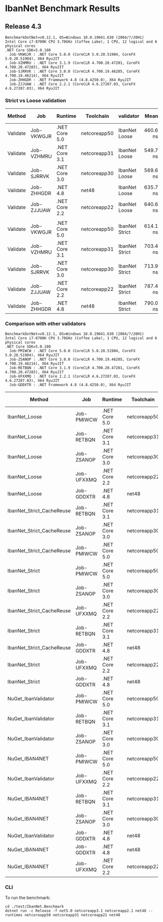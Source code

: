 # IbanNet Benchmark Results

## Release 4.3

```
BenchmarkDotNet=v0.12.1, OS=Windows 10.0.19041.630 (2004/?/20H1)
Intel Core i7-8700K CPU 3.70GHz (Coffee Lake), 1 CPU, 12 logical and 6 physical cores
.NET Core SDK=5.0.100
  Job-VKWGJR : .NET Core 5.0.0 (CoreCLR 5.0.20.51904, CoreFX 5.0.20.51904), X64 RyuJIT
  Job-VZHMRU : .NET Core 3.1.9 (CoreCLR 4.700.20.47201, CoreFX 4.700.20.47203), X64 RyuJIT
  Job-SJRRVK : .NET Core 3.0.0 (CoreCLR 4.700.19.46205, CoreFX 4.700.19.46214), X64 RyuJIT
  Job-ZHHGDR : .NET Framework 4.8 (4.8.4250.0), X64 RyuJIT
  Job-ZJJUAW : .NET Core 2.2.1 (CoreCLR 4.6.27207.03, CoreFX 4.6.27207.03), X64 RyuJIT
```
### Strict vs Loose validation

|   Method |        Job |       Runtime |    Toolchain |      validator |     Mean |    Error |   StdDev | Ratio | RatioSD |  Gen 0 | Gen 1 | Gen 2 | Allocated |
|--------- |----------- |-------------- |------------- |--------------- |---------:|---------:|---------:|------:|--------:|-------:|------:|------:|----------:|
| Validate | Job-VKWGJR | .NET Core 5.0 | netcoreapp50 |  IbanNet Loose | 460.6 ns |  1.23 ns |  1.15 ns |  1.00 |    0.00 | 0.1097 |     - |     - |     688 B |
| Validate | Job-VZHMRU | .NET Core 3.1 | netcoreapp31 |  IbanNet Loose | 549.7 ns |  1.00 ns |  0.78 ns |  1.19 |    0.00 | 0.1097 |     - |     - |     688 B |
| Validate | Job-SJRRVK | .NET Core 3.0 | netcoreapp30 |  IbanNet Loose | 569.6 ns |  1.90 ns |  1.77 ns |  1.24 |    0.01 | 0.1097 |     - |     - |     688 B |
| Validate | Job-ZHHGDR |      .NET 4.8 |        net48 |  IbanNet Loose | 635.7 ns |  7.82 ns |  7.31 ns |  1.38 |    0.02 | 0.0925 |     - |     - |     586 B |
| Validate | Job-ZJJUAW | .NET Core 2.2 | netcoreapp22 |  IbanNet Loose | 640.6 ns | 12.34 ns | 14.21 ns |  1.40 |    0.03 | 0.1097 |     - |     - |     696 B |
|          |            |               |              |                |          |          |          |       |         |        |       |       |           |
| Validate | Job-VKWGJR | .NET Core 5.0 | netcoreapp50 | IbanNet Strict | 614.1 ns |  1.56 ns |  1.46 ns |  1.00 |    0.00 | 0.1364 |     - |     - |     856 B |
| Validate | Job-VZHMRU | .NET Core 3.1 | netcoreapp31 | IbanNet Strict | 703.4 ns | 13.14 ns | 13.50 ns |  1.15 |    0.02 | 0.1364 |     - |     - |     856 B |
| Validate | Job-SJRRVK | .NET Core 3.0 | netcoreapp30 | IbanNet Strict | 713.9 ns |  1.61 ns |  1.26 ns |  1.16 |    0.00 | 0.1364 |     - |     - |     856 B |
| Validate | Job-ZJJUAW | .NET Core 2.2 | netcoreapp22 | IbanNet Strict | 787.4 ns |  5.82 ns |  5.44 ns |  1.28 |    0.01 | 0.1364 |     - |     - |     864 B |
| Validate | Job-ZHHGDR |      .NET 4.8 |        net48 | IbanNet Strict | 790.0 ns |  2.47 ns |  2.31 ns |  1.29 |    0.01 | 0.1192 |     - |     - |     754 B |

### Comparison with other validators

```
BenchmarkDotNet=v0.12.1, OS=Windows 10.0.19041.630 (2004/?/20H1)
Intel Core i7-8700K CPU 3.70GHz (Coffee Lake), 1 CPU, 12 logical and 6 physical cores
.NET Core SDK=5.0.100
  Job-PMIWCW : .NET Core 5.0.0 (CoreCLR 5.0.20.51904, CoreFX 5.0.20.51904), X64 RyuJIT
  Job-ZSANOP : .NET Core 3.0.0 (CoreCLR 4.700.19.46205, CoreFX 4.700.19.46214), X64 RyuJIT
  Job-RETBQN : .NET Core 3.1.9 (CoreCLR 4.700.20.47201, CoreFX 4.700.20.47203), X64 RyuJIT
  Job-UFXXMQ : .NET Core 2.2.1 (CoreCLR 4.6.27207.03, CoreFX 4.6.27207.03), X64 RyuJIT
  Job-GDDXTR : .NET Framework 4.8 (4.8.4250.0), X64 RyuJIT
```

|                    Method |        Job |       Runtime |    Toolchain | Count |        Mean |     Error |    StdDev | Ratio | RatioSD |  Gen 0 | Gen 1 | Gen 2 | Allocated |
|-------------------------- |----------- |-------------- |------------- |------ |------------:|----------:|----------:|------:|--------:|-------:|------:|------:|----------:|
|             IbanNet_Loose | Job-PMIWCW | .NET Core 5.0 | netcoreapp50 |    10 |  5,803.4 ns |  17.94 ns |  15.91 ns |  0.77 |    0.01 | 1.1215 |     - |     - |    7056 B |
|             IbanNet_Loose | Job-RETBQN | .NET Core 3.1 | netcoreapp31 |    10 |  5,901.7 ns |  20.80 ns |  16.24 ns |  0.79 |    0.00 | 1.1215 |     - |     - |    7056 B |
|             IbanNet_Loose | Job-ZSANOP | .NET Core 3.0 | netcoreapp30 |    10 |  5,931.4 ns |  34.97 ns |  29.20 ns |  0.79 |    0.00 | 1.1215 |     - |     - |    7056 B |
|             IbanNet_Loose | Job-UFXXMQ | .NET Core 2.2 | netcoreapp22 |    10 |  6,470.3 ns |   9.66 ns |   9.04 ns |  0.86 |    0.01 | 1.1292 |     - |     - |    7112 B |
|             IbanNet_Loose | Job-GDDXTR |      .NET 4.8 |        net48 |    10 |  6,730.0 ns |  21.82 ns |  19.34 ns |  0.89 |    0.01 | 0.9613 |     - |     - |    6058 B |
| IbanNet_Strict_CacheReuse | Job-RETBQN | .NET Core 3.1 | netcoreapp31 |    10 |  7,024.2 ns |  17.95 ns |  14.99 ns |  0.93 |    0.01 | 1.3580 |     - |     - |    8560 B |
| IbanNet_Strict_CacheReuse | Job-ZSANOP | .NET Core 3.0 | netcoreapp30 |    10 |  7,108.0 ns |  17.81 ns |  15.79 ns |  0.94 |    0.01 | 1.3580 |     - |     - |    8560 B |
| IbanNet_Strict_CacheReuse | Job-PMIWCW | .NET Core 5.0 | netcoreapp50 |    10 |  7,355.4 ns |  10.52 ns |   9.33 ns |  0.98 |    0.01 | 1.3580 |     - |     - |    8560 B |
|            IbanNet_Strict | Job-PMIWCW | .NET Core 5.0 | netcoreapp50 |    10 |  7,527.6 ns |  59.80 ns |  55.93 ns |  1.00 |    0.00 | 1.3809 |     - |     - |    8696 B |
|            IbanNet_Strict | Job-ZSANOP | .NET Core 3.0 | netcoreapp30 |    10 |  7,622.0 ns |  19.06 ns |  15.92 ns |  1.01 |    0.01 | 1.3809 |     - |     - |    8696 B |
| IbanNet_Strict_CacheReuse | Job-UFXXMQ | .NET Core 2.2 | netcoreapp22 |    10 |  7,665.6 ns |  18.13 ns |  16.96 ns |  1.02 |    0.01 | 1.3580 |     - |     - |    8640 B |
|            IbanNet_Strict | Job-RETBQN | .NET Core 3.1 | netcoreapp31 |    10 |  7,678.1 ns |  21.21 ns |  16.56 ns |  1.02 |    0.01 | 1.3733 |     - |     - |    8696 B |
| IbanNet_Strict_CacheReuse | Job-GDDXTR |      .NET 4.8 |        net48 |    10 |  7,963.3 ns |  17.91 ns |  16.76 ns |  1.06 |    0.01 | 1.1902 |     - |     - |    7542 B |
|            IbanNet_Strict | Job-UFXXMQ | .NET Core 2.2 | netcoreapp22 |    10 |  8,330.8 ns |  24.96 ns |  22.13 ns |  1.11 |    0.01 | 1.3885 |     - |     - |    8784 B |
|            IbanNet_Strict | Job-GDDXTR |      .NET 4.8 |        net48 |    10 |  8,460.5 ns | 105.55 ns |  88.14 ns |  1.12 |    0.02 | 1.2207 |     - |     - |    7735 B |
|       NuGet_IbanValidator | Job-PMIWCW | .NET Core 5.0 | netcoreapp50 |    10 | 24,337.8 ns |  62.32 ns |  55.24 ns |  3.23 |    0.02 | 6.0730 |     - |     - |   38112 B |
|       NuGet_IbanValidator | Job-RETBQN | .NET Core 3.1 | netcoreapp31 |    10 | 31,345.9 ns |  85.85 ns |  71.69 ns |  4.17 |    0.04 | 6.1646 |     - |     - |   38912 B |
|       NuGet_IbanValidator | Job-ZSANOP | .NET Core 3.0 | netcoreapp30 |    10 | 31,383.8 ns |  96.05 ns |  89.85 ns |  4.17 |    0.04 | 6.1646 |     - |     - |   38912 B |
|            NuGet_IBAN4NET | Job-PMIWCW | .NET Core 5.0 | netcoreapp50 |    10 | 34,112.9 ns |  79.87 ns |  74.71 ns |  4.53 |    0.04 | 1.8311 |     - |     - |   11592 B |
|       NuGet_IbanValidator | Job-UFXXMQ | .NET Core 2.2 | netcoreapp22 |    10 | 36,419.1 ns | 123.36 ns | 109.35 ns |  4.84 |    0.04 | 6.2256 |     - |     - |   39400 B |
|            NuGet_IBAN4NET | Job-RETBQN | .NET Core 3.1 | netcoreapp31 |    10 | 36,620.7 ns |  66.36 ns |  62.07 ns |  4.87 |    0.04 | 1.8311 |     - |     - |   11592 B |
|            NuGet_IBAN4NET | Job-ZSANOP | .NET Core 3.0 | netcoreapp30 |    10 | 37,518.8 ns | 133.09 ns | 124.49 ns |  4.98 |    0.04 | 1.8311 |     - |     - |   11592 B |
|       NuGet_IbanValidator | Job-GDDXTR |      .NET 4.8 |        net48 |    10 | 42,729.8 ns | 138.67 ns | 115.80 ns |  5.68 |    0.05 | 5.0049 |     - |     - |   31549 B |
|            NuGet_IBAN4NET | Job-GDDXTR |      .NET 4.8 |        net48 |    10 | 51,105.5 ns |  66.16 ns |  61.89 ns |  6.79 |    0.05 | 2.1362 |     - |     - |   13689 B |
|            NuGet_IBAN4NET | Job-UFXXMQ | .NET Core 2.2 | netcoreapp22 |    10 | 52,736.5 ns | 182.35 ns | 161.65 ns |  7.01 |    0.06 | 1.8921 |     - |     - |   12208 B |

### CLI

To run the benchmark:
```
cd ./test/IbanNet.Benchmark
dotnet run -c Release -f net5.0 netcoreapp3.1 netcoreapp2.1 net48 --runtimes netcoreapp50 netcoreapp31 netcoreapp21 net48
```
